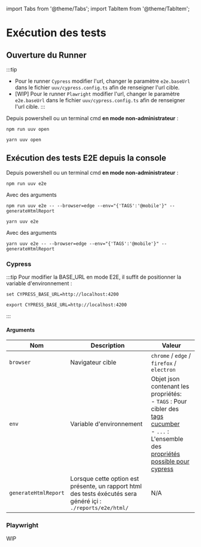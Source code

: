 import Tabs from '@theme/Tabs';
import TabItem from '@theme/TabItem';

# Exécution des tests

## Ouverture du Runner

:::tip
- Pour le runner `Cypress` modifier l'url, changer le paramètre `e2e.baseUrl` dans le fichier `uuv/cypress.config.ts` afin de renseigner l'url
cible.
- [WIP] Pour le runner `Plawright` modifier l'url, changer le paramètre `e2e.baseUrl` dans le fichier `uuv/cypress.config.ts` afin de renseigner l'url
    cible.
:::

Depuis powershell ou un terminal cmd **en mode non-administrateur** :

<Tabs>
<TabItem value="Npm" label="Npm">

```shell
npm run uuv open
```

</TabItem>
<TabItem value="Yarn" label="Yarn">

```shell
yarn uuv open
```

</TabItem>
</Tabs>

## Exécution des tests E2E depuis la console

Depuis powershell ou un terminal cmd **en mode non-administrateur** :


<Tabs>
<TabItem value="Npm" label="Npm">

```shell
npm run uuv e2e
```

Avec des arguments

```shell
npm run uuv e2e -- --browser=edge --env="{'TAGS':'@mobile'}" --generateHtmlReport
```

</TabItem>
<TabItem value="Yarn" label="Yarn">

```shell
yarn uuv e2e
```

Avec des arguments

```shell
yarn uuv e2e -- --browser=edge --env="{'TAGS':'@mobile'}" --generateHtmlReport
```

</TabItem>
</Tabs>

### Cypress
:::tip
Pour modifier la BASE_URL en mode E2E, il suffit de positionner la variable d'environnement :

<Tabs>
<TabItem value="Windows" label="Windows">

```shell
set CYPRESS_BASE_URL=http://localhost:4200
```

</TabItem>
<TabItem value="Shell" label="Shell">

```shell
export CYPRESS_BASE_URL=http://localhost:4200
```

</TabItem>
</Tabs>
:::

#### Arguments

| Nom     | Description                                                                                                   | Valeur                                                                                                                                                                                                                                                                               |
|---------|---------------------------------------------------------------------------------------------------------------|--------------------------------------------------------------------------------------------------------------------------------------------------------------------------------------------------------------------------------------------------------------------------------------|
| `browser` | Navigateur cible                                                                                              | `chrome` / `edge` / `firefox` / `electron`                                                                                                                                                                                                                                           |
| `env` | Variable d'environnement                                                                                      | Objet json contenant les propriétés: <br/> - `TAGS` : Pour cibler des [tags cucumber](https://cucumber.io/docs/cucumber/api/?lang=javascript#tags) <br/> - `...` : L'ensemble des [propriétés possible pour cypress](https://docs.cypress.io/guides/references/configuration#Global) |
| `generateHtmlReport` | Lorsque cette option est présente, un rapport html des tests éxécutés sera généré içi : `./reports/e2e/html/` | N/A                                                                                                                                                                                                                                                                                  |


### Playwright
WIP